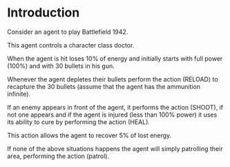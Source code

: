 # Introduction

Consider an agent to play Battlefield 1942.

This agent controls a character class doctor.

When the agent is hit loses 10% of energy and initially starts with full power 
(100%) and with 30 bullets in his gun.

Whenever the agent depletes their bullets perform the action 
(RELOAD) to recapture the 30 bullets (assume that the agent has the ammunition 
infinite).

If an enemy appears in front of the agent, it performs the action (SHOOT), if not 
one appears and if the agent is injured (less than 100% power) it uses its ability to 
cure by performing the action (HEAL).

This action allows the agent to recover 5% of lost energy. 

If none of the above situations happens the agent will simply patrolling their area, 
performing the action (patrol).
